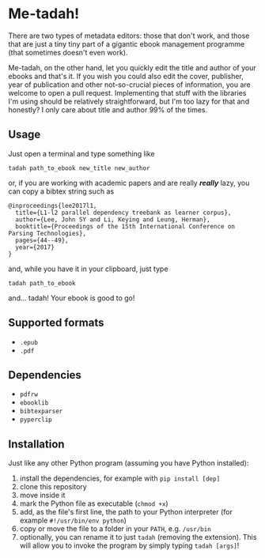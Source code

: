# Me-tadah!

There are two types of metadata editors: those that don't work, and those that are just a tiny tiny part of a gigantic ebook management programme (that sometimes doesn't even work).

Me-tadah, on the other hand, let you quickly edit the title and author of your ebooks and that's it.
If you wish you could also edit the cover, publisher, year of publication and other not-so-crucial pieces of information, you are welcome to open a pull request. Implementing that stuff with the libraries I'm using should be relatively straightforward, but I'm too lazy for that and honestly? I only care about title and author 99% of the times.

## Usage
Just open a terminal and type something like

```
tadah path_to_ebook new_title new_author
```

or, if you are working with academic papers and are really **_really_** lazy, you can copy a bibtex string such as

```
@inproceedings{lee2017l1,
  title={L1-l2 parallel dependency treebank as learner corpus},
  author={Lee, John SY and Li, Keying and Leung, Herman},
  booktitle={Proceedings of the 15th International Conference on Parsing Technologies},
  pages={44--49},
  year={2017}
}
```

and, while you have it in your clipboard, just type

```
tadah path_to_ebook
```

and... tadah! Your ebook is good to go!

## Supported formats
- `.epub`
- `.pdf`

## Dependencies

- `pdfrw`
- `ebooklib`
- `bibtexparser`
- `pyperclip`

## Installation
Just like any other Python program (assuming you have Python installed):

1. install the dependencies, for example with `pip install [dep]`
2. clone this repository
3. move inside it
4. mark the Python file as executable (`chmod +x`)
5. add, as the file's first line, the path to your Python interpreter (for example `#!/usr/bin/env python`)
6. copy or move the file to a folder in your `PATH`, e.g. `/usr/bin`
7. optionally, you can rename it to just `tadah` (removing the extension). This will allow you to invoke the program by simply typing `tadah [args]`!

